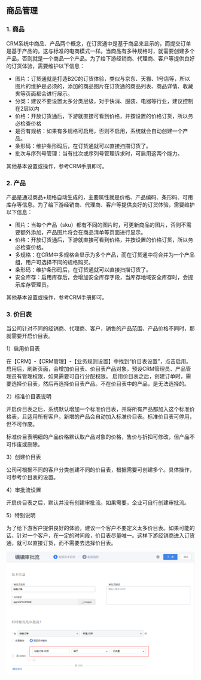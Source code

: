 ## 商品管理


### 1. 商品

CRM系统中商品、产品两个概念，在订货通中是基于商品来显示的，而提交订单是基于产品的。这与标准的电商模式一样。当商品有多种规格时，就需要创建多个产品，否则就是一个商品一个产品。为了给下游经销商、代理商、客户等提供良好的订货体验，需要维护以下信息：
- 图片：订货通就是打造B2C的订货体验，类似与京东、天猫、1号店等，所以图片的维护是必须的，添加的商品图片在订货通的商品列表、商品详情、收藏夹等页面都会进行展示。
- 分类：建议不要设置太多分类层级，对于快消、服装、电器等行业，建议控制在2层以内
- 价格：开放订货通后，下游就直接可看到价格，并按设置的价格订货，所以务必检查价格
- 是否有规格：如果有多规格可启用，否则不启用，系统就会自动创建一个产品。
- 条形码：维护条形码后，在订货通就可以直接扫描订货了。
- 批次与序列号管理：当有批次或序列号管理诉求时，可启用这两个能力。

其他基本设置或操作，参考CRM手册即可。

### 2. 产品

产品是通过商品+规格自动生成的，主要属性就是价格、产品编码、条形码、可用库存等信息。为了给下游经销商、代理商、客户等提供良好的订货体验，需要维护以下信息：
- 图片：当每个产品（sku）都有不同的图片时，可更新商品的图片，否则不需要额外添加，产品图片将会在商品清单等页面进行显示。
- 价格：开放订货通后，下游就直接可看到价格，并按设置的价格订货，所以务必检查价格。
- 多规格：在CRM中多规格会显示为多个产品，而在订货通中将合并为一个产品组，用户可选择不同的规格购买。
- 条形码：维护条形码后，在订货通就可以直接扫描订货了。
- 安全库存：启用库存后，会增加安全库存字段，当库存地域安全库存时，会提示库存管理员。

其他基本设置或操作，参考CRM手册即可。

### 3. 价目表

当公司针对不同的经销商、代理商、客户，销售的产品范围、产品价格不同时，那就需要开启价目表。

1）启用价目表

在【CRM】-【CRM管理】-【业务规则设置】中找到“价目表设置”，点击启用。启用后，刷新页面，会增加价目表、价目表产品对象，预设CRM管理员、产品管理员有管理权限，如果需要可自行分配权限。
启用价目表之后，创建订单时，需要选择价目表，然后再选择价目表产品。不在价目表中的产品，是无法选择的。

2）标准价目表说明

开启价目表之后，系统默认增加一个标准价目表，并将所有产品都加入这个标准价格表，且适用所有客户。新增的产品会自动加入标准价目表。标准价目表可停用，但不可作废。

标准价目表明细的产品价格默认取产品对象的价格，售价与折扣可修改，但产品不可作废或删除。

3）创建价目表

公司可根据不同的客户分类创建不同的价目表，根据需要可创建多个。具体操作，可参考价目表的设置。

4）审批流设置

开启价目表之后，默认并没有创建审批流。如果需要，企业可自行创建审批流。

5）特别说明

为了给下游客户提供良好的体验，建议一个客户不要定义太多价目表。如果可能的话，针对一个客户，在一定的时间段，价目表尽量唯一。这样下游经销商进入订货通，就可以直接订货，而不需要去选择价目表。


<img src="image/订货通流程.png"  alt="logo" align=center /> <br/>


